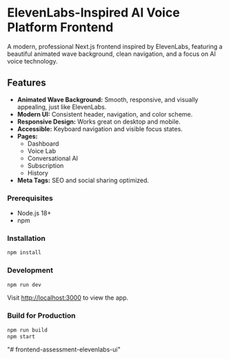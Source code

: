 # ElevenLabs-Inspired AI Voice Platform Frontend

A modern, professional Next.js frontend inspired by ElevenLabs, featuring a beautiful animated wave background, clean navigation, and a focus on AI voice technology.

## Features

- **Animated Wave Background:** Smooth, responsive, and visually appealing, just like ElevenLabs.
- **Modern UI:** Consistent header, navigation, and color scheme.
- **Responsive Design:** Works great on desktop and mobile.
- **Accessible:** Keyboard navigation and visible focus states.
- **Pages:**
  - Dashboard
  - Voice Lab
  - Conversational AI
  - Subscription
  - History
- **Meta Tags:** SEO and social sharing optimized.

### Prerequisites

- Node.js 18+
- npm

### Installation

```bash
npm install
```

### Development

```bash
npm run dev
```

Visit [http://localhost:3000](http://localhost:3000) to view the app.

### Build for Production

```bash
npm run build
npm start
```
"# frontend-assessment-elevenlabs-ui" 
